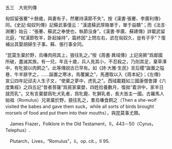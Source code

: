 五三　大宛列傳

匈奴留張騫“十餘歲，與妻有子，然騫持漢節不失”。按《漢書·張騫、李廣利傳》同。《史記·匈奴列傳》記蘇武事僅云：“漢遣蘇武厚賂單于，單于益驕”；而《法言·淵騫》始云：“張騫、蘇武之奉使也，執節没身”，《漢書·李廣、蘇建傳》詳載武留北庭，“杖漢節牧羊，卧起操持”，篇終因“上問左右，武在匈奴久，豈有子乎”？復補出其娶胡婦生子事。蘇、張行事全同。

“昆莫生棄於野，烏嗛肉飛其上，狼往乳之。”按《周書·異域傳》上記突厥“爲鄰國所破，盡滅其族。有一兒，年且十歲，兵人見其小，不忍殺之，乃刖其足，棄草澤中，有牝狼以肉飼之”。此等傳説古已早有。如《詩·大雅·生民》言后稷“誕置之隘巷，牛羊腓字之，……誕置之寒冰，鳥覆翼之”，馬遷取以入《周本紀》；《左傳》宣公四年記䢵夫人生子文，“使棄之夢中，虎乳之”。西域載籍如三國康僧會譯《六度集經》之四五記“昔者菩薩”爲貧家棄嬰，四姓拾養數月，復拋“着洴中，家羊日就而乳”。又有言棄嬰爲牝犬乳者，爲牝鹿、牝獅乳者，長大皆主一國。古羅馬人始祖（Romulus）兄弟棄於野，狼往乳之，羣烏嗛食飼之（Then a she-wolf visited the babes and gave them suck，while all sorts of birds brought morsels of food and put them into their mouths），與昆莫事尤類。











　James Frazer，Folklore in the Old Testament，II，443－50（Cyrus，Telephus）.

　Plutarch，Lives，“Romulus”，ii，op. cit.，II 95.